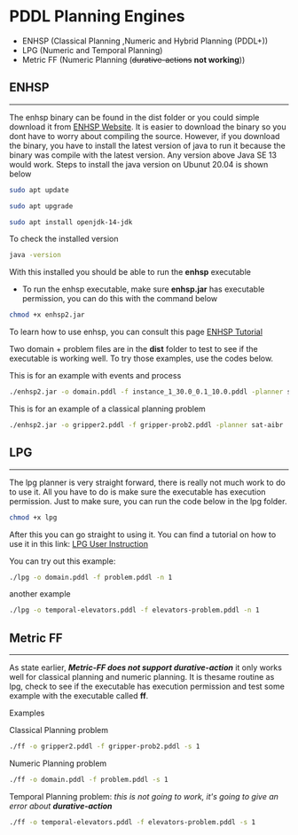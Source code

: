 # PDDL Planning Engines
* ENHSP (Classical Planning ,Numeric and Hybrid Planning (PDDL+))
* LPG (Numeric and Temporal Planning)
* Metric FF (Numeric Planning (~~durative-actions~~ **not working**))

## ENHSP
---
The enhsp binary can be found in the dist folder or you could simple download it from [ENHSP Website](https://sites.google.com/view/enhsp/). It is easier to download the binary so you dont have to worry about compiling the source. However, if you download the binary, you have to install the latest version of java to run it because the binary was compile with the latest version. Any version above Java SE 13 would work. Steps to install the java version on Ubunut 20.04 is shown below
```bash
sudo apt update
```
```bash
sudo apt upgrade
```
```bash
sudo apt install openjdk-14-jdk
```
To check the installed version
```bash
java -version
```
With this installed you should be able to run the **enhsp** executable
* To run the enhsp executable, make sure **enhsp.jar** has executable permission, you can do this with the command below
```bash
chmod +x enhsp2.jar
```
To learn how to use enhsp, you can consult this page [ENHSP Tutorial](https://sites.google.com/view/enhsp/home/how-to-use-it)


Two domain + problem files are in the **dist** folder to test to see if the executable is working well. To try those examples, use the codes below. 

This is for an example with events and process 
```bash
./enhsp2.jar -o domain.pddl -f instance_1_30.0_0.1_10.0.pddl -planner sat-aibr
```

This is for an example of a classical planning problem 
```bash
./enhsp2.jar -o gripper2.pddl -f gripper-prob2.pddl -planner sat-aibr
```

## LPG
---

The lpg planner is very straight forward, there is really not much work to do to use it. All you have to do is make sure the executable has execution permission. Just to make sure, you can run the code below in the lpg folder.
```bash
chmod +x lpg
```
After this you can go straight to using it. You can find a tutorial on how to use it in this link: [LPG User Instruction](/lpg/README.TXT "LPG Manual") 

You can try out this example:
```bash
./lpg -o domain.pddl -f problem.pddl -n 1
```
another example 
```bash
./lpg -o temporal-elevators.pddl -f elevators-problem.pddl -n 1
```

## Metric FF
---
As state earlier, **_Metric-FF does not support durative-action_** it only works well for classical planning and numeric planning. It is thesame routine as lpg, check to see if the executable has execution permission and test some example with the executable called **ff**.

Examples

Classical Planning problem
```bash 
./ff -o gripper2.pddl -f gripper-prob2.pddl -s 1
```

Numeric Planning problem
```bash
./ff -o domain.pddl -f problem.pddl -s 1
```

Temporal Planning problem: _this is not going to work, it's going to give an error about **durative-action**_
```bash
./ff -o temporal-elevators.pddl -f elevators-problem.pddl -s 1
```




